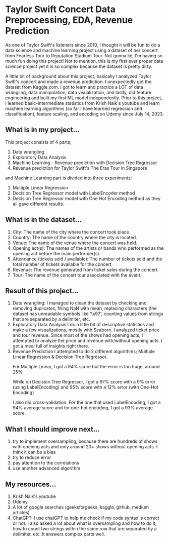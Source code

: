 # Taylor Swift Concert Data Preprocessing, EDA, Revenue Prediction

As one of Taylor Swift's listeners since 2010, I thought it will be fun to do a data science and machine learning project using a dataset of her concert from Fearless Tour to Reputation Stadium Tour. Not gonna lie, I'm having so much fun doing this project! Not to mention, this is my first ever proper data science project yet it is so complex because the dataset is pretty dirty.

A little bit of background about this project, basically I analyzed Taylor Swift's concert and made a revenue prediction. I unexpectedly got the dataset from Kaggle.com. I got to learn and practice a LOT of data wrangling, data manipulation, data visualization, and lastly, did feature engineering and built my first ML model independently. Prior to this project, I learned basic-intermediate statistics from Krish Naik's youtube and learn machine learning algorithms (so far I have learned regression and classification), feature scaling, and encoding on Udemy since July 14, 2023.

## What is in my project...
This project consists of 4 parts;
1) Data wrangling
2) Exploratory Data Analysis
3) Machine Learning - Revenue prediction with Decision Tree Regressor
4) Revenue prediction for Taylor Swift's The Eras Tour in Singapore

and Machine Learning part is divided into three experiments:
1) Multiple Linear Regression
2) Decision Tree Regressor model with LabelEncoder method
3) Decision Tree Regressor model with One Hot Encoding method
as they all gave different results.

## What is in the dataset...
1) City: The name of the city where the concert took place.
2) Country: The name of the country where the city is located.
3) Venue: The name of the venue where the concert was held.
4) Opening act(s): The names of the artists or bands who performed as the opening act before the main performer(s).
5) Attendance (tickets sold / available): The number of tickets sold and the total number of tickets available for the concert.
6) Revenue: The revenue generated from ticket sales during the concert.
7) Tour: The name of the concert tour associated with the event.

## Result of this project...
1) Data wrangling:
   I managed to clean the dataset by checking and removing duplicates, filling NaN with mean, replacing characters (the dataset has unreadable symbols like '\x97', counting values from strings that are separated by a delimiter, etc.
2) Exploratory Data Analysis
   I do a little bit of descriptive statistics and make a few visualizations, mostly with Seaborn. I analyzed ticket price and tour revenue. Since most of the shows had opening acts, I attempted to analyze the price and revenue with/without opening acts. I got a meal full of insights right there.
3) Revenue Prediction
   I attempted to do 2 different algorithms; Multiple Linear Regression & Decision Tree Regressor.
   <p>For Multiple Linear, I got a 94% score but the error is too huge, around 25%
   <p>While on Decision Tree Regressor, I got a 97% score with a 9% error (using LabelEncoding)
   and 95% score with a 12% error (with One-Hot Encoding)
   <p>I also did cross-validation. For the one that used LabelEncoding, I got a 94% average score
   and for one-hot encoding, I got a 93% average score.</p>

## What I should improve next...
1) try to implement oversampling, because there are hundreds of shows with opening acts and only around 20+ shows without opening acts. I think it can be a bias
2) try to reduce error
3) pay attention to the correlations
4) use another advanced algorithm

## My resources...
1) Krish Naik's youtube
2) Udemy
3) A lot of google searches (geeksforgeeks, kaggle, github, medium articles)
4) ChatGPT: I use chatGPT to help me check if my code syntax is correct or not. I also asked a lot about what is oversampling and how to do it, how to count two strings within the same row that are separated by a delimiter, etc. It answers complex parts well.
